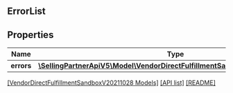 ## ErrorList

## Properties

Name | Type | Description | Notes
------------ | ------------- | ------------- | -------------
**errors** | [**\SellingPartnerApiV5\Model\VendorDirectFulfillmentSandboxV20211028\Error[]**](Error.md) |  |

[[VendorDirectFulfillmentSandboxV20211028 Models]](../) [[API list]](../../Api) [[README]](../../../README.md)
